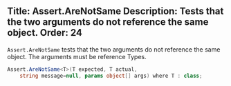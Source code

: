 Title: Assert.AreNotSame
Description: Tests that the two arguments do not reference the same object.
Order: 24
---

`Assert.AreNotSame` tests that the two arguments do not reference the same object.
The arguments must be reference Types.

```c#
Assert.AreNotSame<T>(T expected, T actual,
    string message=null, params object[] args) where T : class;
```
